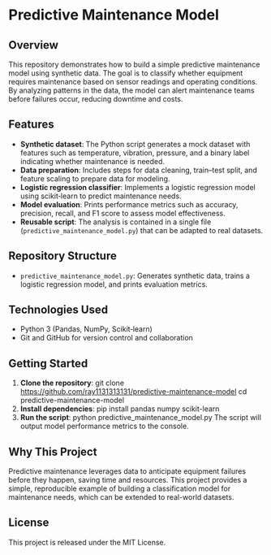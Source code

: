 # Predictive Maintenance Model

## Overview
This repository demonstrates how to build a simple predictive maintenance model using synthetic data. The goal is to classify whether equipment requires maintenance based on sensor readings and operating conditions. By analyzing patterns in the data, the model can alert maintenance teams before failures occur, reducing downtime and costs.

## Features
- **Synthetic dataset**: The Python script generates a mock dataset with features such as temperature, vibration, pressure, and a binary label indicating whether maintenance is needed.
- **Data preparation**: Includes steps for data cleaning, train–test split, and feature scaling to prepare data for modeling.
- **Logistic regression classifier**: Implements a logistic regression model using scikit‑learn to predict maintenance needs.
- **Model evaluation**: Prints performance metrics such as accuracy, precision, recall, and F1 score to assess model effectiveness.
- **Reusable script**: The analysis is contained in a single file (`predictive_maintenance_model.py`) that can be adapted to real datasets.

## Repository Structure
- `predictive_maintenance_model.py`: Generates synthetic data, trains a logistic regression model, and prints evaluation metrics.

## Technologies Used
- Python 3 (Pandas, NumPy, Scikit‑learn)
- Git and GitHub for version control and collaboration


## Getting Started
1. **Clone the repository**:
   git clone https://github.com/ray1131313131/predictive-maintenance-model
   cd predictive-maintenance-model
2. **Install dependencies**:
   pip install pandas numpy scikit-learn
3. **Run the script**:
   python predictive_maintenance_model.py
   The script will output model performance metrics to the console.

## Why This Project
Predictive maintenance leverages data to anticipate equipment failures before they happen, saving time and resources. This project provides a simple, reproducible example of building a classification model for maintenance needs, which can be extended to real-world datasets.

## License
This project is released under the MIT License.
